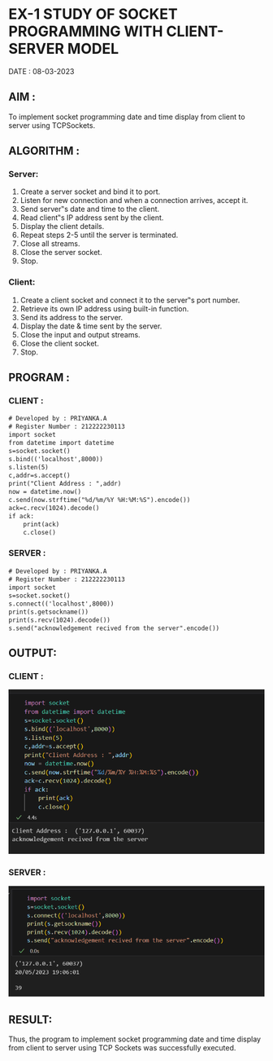 # EX-1 STUDY OF SOCKET PROGRAMMING WITH CLIENT-SERVER MODEL

DATE : 08-03-2023

## AIM :
To implement socket programming date and time display from client to
server using TCPSockets.

## ALGORITHM :

### Server:
1. Create a server socket and bind it to port.
2. Listen for new connection and when a connection arrives, accept it.
3. Send server‟s date and time to the client.
4. Read client‟s IP address sent by the client.
5. Display the client details.
6. Repeat steps 2-5 until the server is terminated.
7. Close all streams.
8. Close the server socket.
9. Stop.

### Client:
1. Create a client socket and connect it to the server‟s port number.
2. Retrieve its own IP address using built-in function.
3. Send its address to the server.
4. Display the date & time sent by the server.
5. Close the input and output streams.
6. Close the client socket.
7. Stop.

## PROGRAM :

### CLIENT :
```
# Developed by : PRIYANKA.A
# Register Number : 212222230113
import socket
from datetime import datetime
s=socket.socket()
s.bind(('localhost',8000))
s.listen(5)
c,addr=s.accept()
print("Client Address : ",addr)
now = datetime.now()
c.send(now.strftime("%d/%m/%Y %H:%M:%S").encode())
ack=c.recv(1024).decode()
if ack:
    print(ack)
    c.close()
```

### SERVER :
```
# Developed by : PRIYANKA.A
# Register Number : 212222230113
import socket
s=socket.socket()
s.connect(('localhost',8000))
print(s.getsockname())
print(s.recv(1024).decode())
s.send("acknowledgement recived from the server".encode())
```
## OUTPUT:

### CLIENT :
![](./1.png)

### SERVER :
![](./2.png)

## RESULT:
Thus, the program to implement socket programming date and time display from client to 
server using TCP Sockets was successfully executed.

